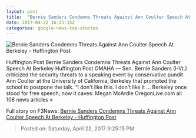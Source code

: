 ```yaml
---
layout: post
title:  "Bernie Sanders Condemns Threats Against Ann Coulter Speech At Berkeley - Huffington Post"
date: 2017-04-22 16:25:15Z
categories: google-news-top-stories
---
```


![Bernie Sanders Condemns Threats Against Ann Coulter Speech At Berkeley - Huffington Post](http://img.huffingtonpost.com/asset/2000_1000/58fb71551c00003a00e81208.jpeg)

Huffington Post Bernie Sanders Condemns Threats Against Ann Coulter Speech At Berkeley Huffington Post OMAHA ― Sen. Bernie Sanders (I-Vt.) criticized the security threats to a speaking event by conservative pundit Ann Coulter at the University of California, Berkeley that prompted the school to postpone the talk. “I don't like this. I don't like it ... Berkeley once stood for free speech; now it caves: Megan McArdle OregonLive.com all 108 news articles »


Full story on F3News: [Bernie Sanders Condemns Threats Against Ann Coulter Speech At Berkeley - Huffington Post](http://www.f3nws.com/n/SeRgzG)

> Posted on: Saturday, April 22, 2017 9:25:15 PM
